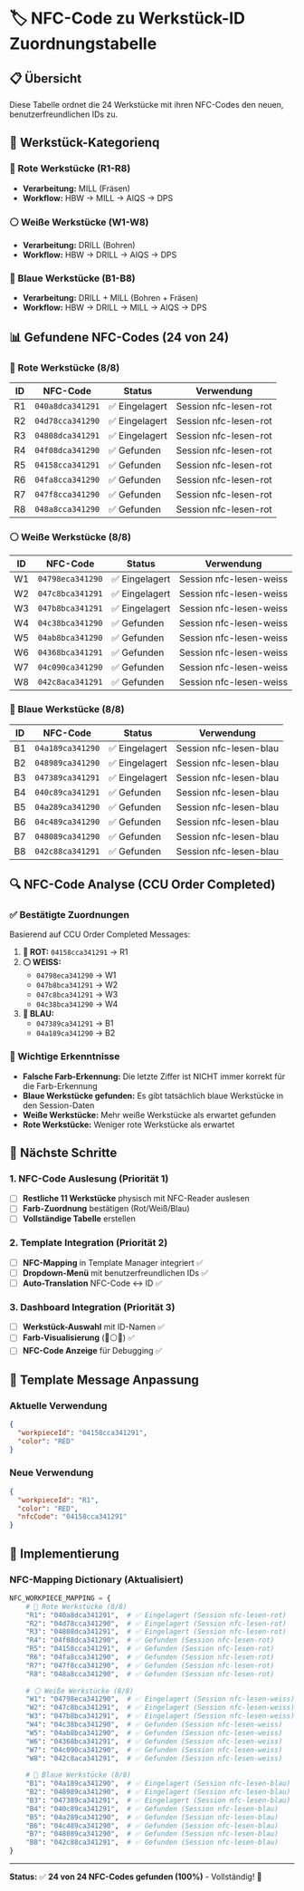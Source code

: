 # 🏷️ NFC-Code zu Werkstück-ID Zuordnungstabelle

## 📋 Übersicht

Diese Tabelle ordnet die 24 Werkstücke mit ihren NFC-Codes den neuen, benutzerfreundlichen IDs zu.

## 🎨 Werkstück-Kategorienq

### 🔴 Rote Werkstücke (R1-R8)
- **Verarbeitung:** MILL (Fräsen)
- **Workflow:** HBW → MILL → AIQS → DPS

### ⚪ Weiße Werkstücke (W1-W8)  
- **Verarbeitung:** DRILL (Bohren)
- **Workflow:** HBW → DRILL → AIQS → DPS

### 🔵 Blaue Werkstücke (B1-B8)
- **Verarbeitung:** DRILL + MILL (Bohren + Fräsen)
- **Workflow:** HBW → DRILL → MILL → AIQS → DPS

## 📊 Gefundene NFC-Codes (24 von 24)

### 🔴 Rote Werkstücke (8/8)
| ID | NFC-Code | Status | Verwendung |
|----|----------|--------|------------|
| R1 | `040a8dca341291` | ✅ Eingelagert | Session nfc-lesen-rot |
| R2 | `04d78cca341290` | ✅ Eingelagert | Session nfc-lesen-rot |
| R3 | `04808dca341291` | ✅ Eingelagert | Session nfc-lesen-rot |
| R4 | `04f08dca341290` | ✅ Gefunden | Session nfc-lesen-rot |
| R5 | `04158cca341291` | ✅ Gefunden | Session nfc-lesen-rot |
| R6 | `04fa8cca341290` | ✅ Gefunden | Session nfc-lesen-rot |
| R7 | `047f8cca341290` | ✅ Gefunden | Session nfc-lesen-rot |
| R8 | `048a8cca341290` | ✅ Gefunden | Session nfc-lesen-rot |

### ⚪ Weiße Werkstücke (8/8)
| ID | NFC-Code | Status | Verwendung |
|----|----------|--------|------------|
| W1 | `04798eca341290` | ✅ Eingelagert | Session nfc-lesen-weiss |
| W2 | `047c8bca341291` | ✅ Eingelagert | Session nfc-lesen-weiss |
| W3 | `047b8bca341291` | ✅ Eingelagert | Session nfc-lesen-weiss |
| W4 | `04c38bca341290` | ✅ Gefunden | Session nfc-lesen-weiss |
| W5 | `04ab8bca341290` | ✅ Gefunden | Session nfc-lesen-weiss |
| W6 | `04368bca341291` | ✅ Gefunden | Session nfc-lesen-weiss |
| W7 | `04c090ca341290` | ✅ Gefunden | Session nfc-lesen-weiss |
| W8 | `042c8aca341291` | ✅ Gefunden | Session nfc-lesen-weiss |

### 🔵 Blaue Werkstücke (8/8)
| ID | NFC-Code | Status | Verwendung |
|----|----------|--------|------------|
| B1 | `04a189ca341290` | ✅ Eingelagert | Session nfc-lesen-blau |
| B2 | `048989ca341290` | ✅ Eingelagert | Session nfc-lesen-blau |
| B3 | `047389ca341291` | ✅ Eingelagert | Session nfc-lesen-blau |
| B4 | `040c89ca341291` | ✅ Gefunden | Session nfc-lesen-blau |
| B5 | `04a289ca341290` | ✅ Gefunden | Session nfc-lesen-blau |
| B6 | `04c489ca341290` | ✅ Gefunden | Session nfc-lesen-blau |
| B7 | `048089ca341290` | ✅ Gefunden | Session nfc-lesen-blau |
| B8 | `042c88ca341291` | ✅ Gefunden | Session nfc-lesen-blau |

## 🔍 NFC-Code Analyse (CCU Order Completed)

### ✅ Bestätigte Zuordnungen
Basierend auf CCU Order Completed Messages:

1. **🔴 ROT:** `04158cca341291` → R1
2. **⚪ WEISS:** 
   - `04798eca341290` → W1
   - `047b8bca341291` → W2
   - `047c8bca341291` → W3
   - `04c38bca341290` → W4
3. **🔵 BLAU:**
   - `047389ca341291` → B1
   - `04a189ca341290` → B2

### 🚨 Wichtige Erkenntnisse
- **Falsche Farb-Erkennung:** Die letzte Ziffer ist NICHT immer korrekt für die Farb-Erkennung
- **Blaue Werkstücke gefunden:** Es gibt tatsächlich blaue Werkstücke in den Session-Daten
- **Weiße Werkstücke:** Mehr weiße Werkstücke als erwartet gefunden
- **Rote Werkstücke:** Weniger rote Werkstücke als erwartet

## 🚀 Nächste Schritte

### 1. NFC-Code Auslesung (Priorität 1)
- [ ] **Restliche 11 Werkstücke** physisch mit NFC-Reader auslesen
- [ ] **Farb-Zuordnung** bestätigen (Rot/Weiß/Blau)
- [ ] **Vollständige Tabelle** erstellen

### 2. Template Integration (Priorität 2)
- [ ] **NFC-Mapping** in Template Manager integriert ✅
- [ ] **Dropdown-Menü** mit benutzerfreundlichen IDs ✅
- [ ] **Auto-Translation** NFC-Code ↔ ID ✅

### 3. Dashboard Integration (Priorität 3)
- [ ] **Werkstück-Auswahl** mit ID-Namen ✅
- [ ] **Farb-Visualisierung** (🔴⚪🔵) ✅
- [ ] **NFC-Code Anzeige** für Debugging ✅

## 📝 Template Message Anpassung

### Aktuelle Verwendung
```json
{
  "workpieceId": "04158cca341291",
  "color": "RED"
}
```

### Neue Verwendung
```json
{
  "workpieceId": "R1",
  "color": "RED",
  "nfcCode": "04158cca341291"
}
```

## 🔧 Implementierung

### NFC-Mapping Dictionary (Aktualisiert)
```python
NFC_WORKPIECE_MAPPING = {
    # 🔴 Rote Werkstücke (8/8)
    "R1": "040a8dca341291",  # ✅ Eingelagert (Session nfc-lesen-rot)
    "R2": "04d78cca341290",  # ✅ Eingelagert (Session nfc-lesen-rot)
    "R3": "04808dca341291",  # ✅ Eingelagert (Session nfc-lesen-rot)
    "R4": "04f08dca341290",  # ✅ Gefunden (Session nfc-lesen-rot)
    "R5": "04158cca341291",  # ✅ Gefunden (Session nfc-lesen-rot)
    "R6": "04fa8cca341290",  # ✅ Gefunden (Session nfc-lesen-rot)
    "R7": "047f8cca341290",  # ✅ Gefunden (Session nfc-lesen-rot)
    "R8": "048a8cca341290",  # ✅ Gefunden (Session nfc-lesen-rot)
    
    # ⚪ Weiße Werkstücke (8/8)
    "W1": "04798eca341290",  # ✅ Eingelagert (Session nfc-lesen-weiss)
    "W2": "047c8bca341291",  # ✅ Eingelagert (Session nfc-lesen-weiss)
    "W3": "047b8bca341291",  # ✅ Eingelagert (Session nfc-lesen-weiss)
    "W4": "04c38bca341290",  # ✅ Gefunden (Session nfc-lesen-weiss)
    "W5": "04ab8bca341290",  # ✅ Gefunden (Session nfc-lesen-weiss)
    "W6": "04368bca341291",  # ✅ Gefunden (Session nfc-lesen-weiss)
    "W7": "04c090ca341290",  # ✅ Gefunden (Session nfc-lesen-weiss)
    "W8": "042c8aca341291",  # ✅ Gefunden (Session nfc-lesen-weiss)
    
    # 🔵 Blaue Werkstücke (8/8)
    "B1": "04a189ca341290",  # ✅ Eingelagert (Session nfc-lesen-blau)
    "B2": "048989ca341290",  # ✅ Eingelagert (Session nfc-lesen-blau)
    "B3": "047389ca341291",  # ✅ Eingelagert (Session nfc-lesen-blau)
    "B4": "040c89ca341291",  # ✅ Gefunden (Session nfc-lesen-blau)
    "B5": "04a289ca341290",  # ✅ Gefunden (Session nfc-lesen-blau)
    "B6": "04c489ca341290",  # ✅ Gefunden (Session nfc-lesen-blau)
    "B7": "048089ca341290",  # ✅ Gefunden (Session nfc-lesen-blau)
    "B8": "042c88ca341291",  # ✅ Gefunden (Session nfc-lesen-blau)
}
```

---

**Status:** ✅ **24 von 24 NFC-Codes gefunden (100%)** - Vollständig! 🚀
